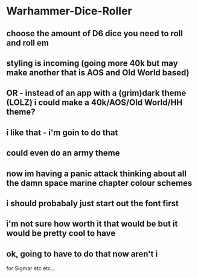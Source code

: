 # Warhammer-Dice-Roller
choose the amount of D6 dice you need to roll and roll em
-
styling is incoming (going more 40k but may make another that is AOS and Old World based)
-
OR - instead of an app with a (grim)dark theme (LOLZ) i could make a 40k/AOS/Old World/HH theme?
-
i like that - i'm goin to do that
-
could even do an army theme
-
now im having a panic attack thinking about all the damn space marine chapter colour schemes
-
i should probabaly just start out the font first
-
i'm not sure how worth it that would be but it would be pretty cool to have
-
ok, going to have to do that now aren't i
-
for Sigmar etc etc...